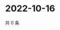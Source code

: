 # 2022-10-16

共 0 条

<!-- BEGIN WEIBO -->
<!-- 最后更新时间 Sun Oct 16 2022 17:20:19 GMT+0800 (China Standard Time) -->

<!-- END WEIBO -->
